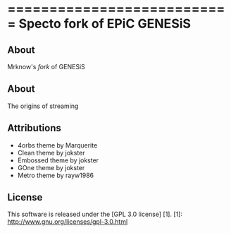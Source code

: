 ===========================
Specto fork of EPiC GENESiS
===========================

About
-----
Mrknow's *fork* of GENESiS


About
-----
The origins of streaming


Attributions
---------------------
- 4orbs theme by Marquerite 
- Clean theme by jokster 
- Embossed theme by jokster  
- GOne theme by jokster 
- Metro theme by rayw1986 


License
-------
This software is released under the [GPL 3.0 license] [1].
[1]: http://www.gnu.org/licenses/gpl-3.0.html
